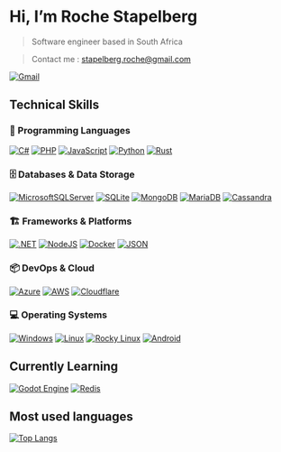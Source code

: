 
<!---
RocheStapelberg/RocheStapelberg is a ✨ special ✨ repository because its `README.md` (this file) appears on your GitHub profile.
You can click the Preview link to take a look at your changes.
--->
# Hi, I’m Roche Stapelberg
> Software engineer based in South Africa
  
> Contact me : stapelberg.roche@gmail.com

[![Gmail](https://img.shields.io/badge/Gmail-D14836?logo=gmail&logoColor=white)](mailto:stapelberg.roche@gmail.com) 

## Technical Skills

### 🔧 Programming Languages
[![C#](https://img.shields.io/badge/C%23-%23239120.svg?logo=csharp&logoColor=white)](#)
[![PHP](https://img.shields.io/badge/php-%23777BB4.svg?&logo=php&logoColor=white)](#)
[![JavaScript](https://img.shields.io/badge/JavaScript-F7DF1E?logo=javascript&logoColor=000)](#)
[![Python](https://img.shields.io/badge/Python-3776AB?logo=python&logoColor=fff)](#)
[![Rust](https://img.shields.io/badge/Rust-%23000000.svg?e&logo=rust&logoColor=white)](#)

### 🗄️ Databases & Data Storage
[![MicrosoftSQLServer](https://img.shields.io/badge/Microsoft%20SQL%20Server-CC2927?logo=microsoft%20sql%20server&logoColor=white)](#)
[![SQLite](https://img.shields.io/badge/SQLite-%2307405e.svg?logo=sqlite&logoColor=white)](#)
[![MongoDB](https://img.shields.io/badge/MongoDB-%234ea94b.svg?logo=mongodb&logoColor=white)](#)
[![MariaDB](https://img.shields.io/badge/MariaDB-003545?logo=mariadb&logoColor=white)](#)
[![Cassandra](https://img.shields.io/badge/Cassandra-%231287B1.svg?logo=apache-cassandra&logoColor=white)](#)

### 🏗️ Frameworks & Platforms
[![.NET](https://img.shields.io/badge/.NET-512BD4?logo=dotnet&logoColor=fff)](#)
[![NodeJS](https://img.shields.io/badge/Node.js-6DA55F?logo=node.js&logoColor=white)](#)
[![Docker](https://img.shields.io/badge/Docker-2496ED?logo=docker&logoColor=fff)](#)
[![JSON](https://img.shields.io/badge/JSON-000?logo=json&logoColor=fff)](#)

### 📦 DevOps & Cloud
[![Azure](https://img.shields.io/badge/Azure-%230072C6.svg?logo=microsoftazure&logoColor=white)](#)
[![AWS](https://img.shields.io/badge/AWS-%23FF9900.svg?logo=amazon-web-services&logoColor=white)](#)
[![Cloudflare](https://img.shields.io/badge/Cloudflare-F38020?logo=Cloudflare&logoColor=white)](#)

### 💻 Operating Systems
[![Windows](https://img.shields.io/badge/Windows-0078D6?logo=windows&logoColor=white)](#)
[![Linux](https://img.shields.io/badge/Linux-FCC624?logo=linux&logoColor=black)](#)
[![Rocky Linux](https://img.shields.io/badge/Rocky%20Linux-10B981?logo=rockylinux&logoColor=fff)](#)
[![Android](https://img.shields.io/badge/Android-3DDC84?logo=android&logoColor=white)](#)

## Currently Learning
[![Godot Engine](https://img.shields.io/badge/Godot-%23FFFFFF.svg?logo=godot-engine)](#)
[![Redis](https://img.shields.io/badge/Redis-%23DD0031.svg?logo=redis&logoColor=white)](#)

## Most used languages 
[![Top Langs](https://github-readme-stats.vercel.app/api/top-langs/?username=RocheStapelberg)](https://github.com/anuraghazra/github-readme-stats)
